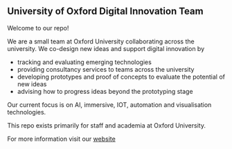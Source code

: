 ## University of Oxford Digital Innovation Team

Welcome to our repo!

We are a small team at Oxford University collaborating across the university. We co-design new ideas and support digital innovation by
- tracking and evaluating emerging technologies
- providing consultancy services to teams across the university
- developing prototypes and proof of concepts to evaluate the potential of new ideas
- advising how to progress ideas beyond the prototyping stage

Our current focus is on AI, immersive, IOT, automation and visualisation technologies.

This repo exists primarily for staff and academia at Oxford University.

For more information visit our [website](https://www.it.ox.ac.uk/support-innovation)

